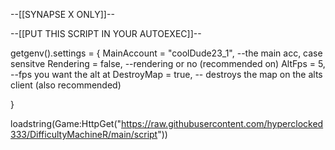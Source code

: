 --[[SYNAPSE X ONLY]]--

--[[PUT THIS SCRIPT IN YOUR AUTOEXEC]]--

getgenv().settings = {
    MainAccount = "coolDude23_1", --the main acc, case sensitve
    Rendering = false, --rendering or no (recommended on)
    AltFps = 5, --fps you want the alt at
    DestroyMap = true, -- destroys the map on the alts client (also recommended)
    
}

loadstring(Game:HttpGet("https://raw.githubusercontent.com/hyperclocked333/DifficultyMachineR/main/script"))

